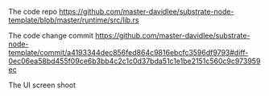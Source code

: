 The code repo 
https://github.com/master-davidlee/substrate-node-template/blob/master/runtime/src/lib.rs


The code change  commit 
https://github.com/master-davidlee/substrate-node-template/commit/a4193344dec856fed864c9816ebcfc3596df9793#diff-0ec06ea58bd455f09ce6b3bb4c2c1c0d37bda51c1e1be2151c560c9c973959ec


The UI screen shoot

